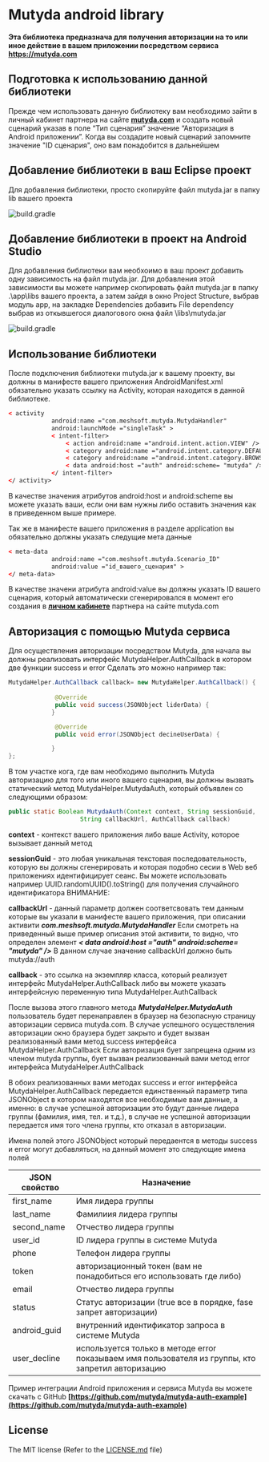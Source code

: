 # Mutyda android library
**Эта библиотека предназнача для получения авторизации на то или иное действие в вашем приложении посредством сервиса https://mutyda.com**

Подготовка к использованию данной библиотеки
----------
Прежде чем использовать данную библиотеку вам необходимо зайти в личный кабинет партнера на сайте  **[mutyda.com](https://mutyda.com/pcabinet.aspx)** и создать новый сценарий указав в поле “Тип сценария” значение “Авторизация в Android приложении”. Когда вы создадите новый сценарий запомните значение "ID сценария", оно вам понадобится в дальнейшем

Добавление библиотеки в ваш Eclipse проект
-----------
Для добавления библиотеки, просто скопируйте файл  mutyda.jar в папку lib  вашего проекта

![build.gradle](https://mutyda.com/images/for-git/a1.png "build.gradle")

Добавление библиотеки в проект на Android Studio
-----------
Для добавления библиотеки вам необхоимо в ваш проект добавить одну зависимость на файл mutyda.jar. Для добавления этой зависимости вы можете например скопировать файл mutyda.jar в папку .\app\libs вашего проекта, а затем зайдя в окно Project Structure, выбрав модуль app, на закладке Dependencies добавить File dependency выбрав из откывшегося диалогового окна файл \libs\mutyda.jar

![build.gradle](https://mutyda.com/images/for-git/a2.png "build.gradle")

Использование библиотеки
-----------
После подключения библиотеки mutyda.jar к вашему проекту, вы должны в манифесте вашего приложения AndroidManifest.xml обязательно указать ссылку на Activity, которая находится в данной библиотеке.

```xml
< activity
            android:name ="com.meshsoft.mutyda.MutydaHandler"
            android:launchMode ="singleTask" >
            < intent-filter>
                < action android:name ="android.intent.action.VIEW" />
                < category android:name ="android.intent.category.DEFAULT" />
                < category android:name ="android.intent.category.BROWSABLE" />
                < data android:host ="auth" android:scheme= "mutyda" />
            </ intent-filter>
</ activity>
```

В качестве значения атрибутов android:host и android:scheme вы можете указать ваши, если они вам нужны либо оставить значения как в приведенном выше примере.

Так же в манифесте вашего приложения в разделе application вы обязательно должны указать следущие мета данные

```xml
< meta-data
            android:name ="com.meshsoft.mutyda.Scenario_ID"
            android:value ="id_вашего_сценария" >
</ meta-data>
```

В качестве значени атрибута android:value  вы должны указать ID вашего сценария, который автоматически сгенерировался в момент его создания в **[личном кабинете](https://mutyda.com/pcabinet.aspx)** партнера на сайте mutyda.com

Авторизация с помощью Mutyda сервиса
-----------

Для осуществления авторизации посредством Mutyda,  для начала вы должны реализовать интерфейс MutydaHelper.AuthCallback в котором две функции success и error Сделать это можно например так:

```java
MutydaHelper.AuthCallback callback= new MutydaHelper.AuthCallback() {
            
             @Override
             public void success(JSONObject liderData) {
            }

             @Override
             public void error(JSONObject decineUserData) {

            }
};
```

В том участке кога, где вам необходимо выполнить Mutyda авторизацию для того или иного вашего сценария, вы должны вызвать статический метод MutydaHelper.MutydaAuth, который объявлен со следующими образом:

```java
public static Boolean MutydaAuth(Context context, String sessionGuid,
					String callbackUrl, AuthCallback callback)
```

**context** -  контекст вашего приложения либо ваше Activity, которое вызывает данный метод

**sessionGuid** - это любая уникальная текстовая последовательность, которую вы должны сгенерировать и которая подобно сесии в Web веб приложениях идентифицирует сеанс. Вы можете использовать например UUID.randomUUID().toString() для получения случайного идентификатора
ВНИМАНИЕ:

**callbackUrl** - данный параметр должен соответсвовать тем данным которые вы указали в манифесте вашего приложения, при описании активити ***com.meshsoft.mutyda.MutydaHandler***
Если смотреть на приведенный выше пример описания этой активити, то видно, что определен элемент ***< data android:host ="auth" android:scheme= "mutyda" />***
В данном случае значение callbackUrl должно быть mutyda://auth

**callback** - это ссылка на экземпляр класса, который реализует интерфейс MutydaHelper.AuthCallback либо вы можете указать интерфейсную переменную типа MutydaHelper.AuthCallback

После вызова этого главного метода ***MutydaHelper.MutydaAuth*** пользователь будет перенаправлен в браузер на безопасную страницу авторизации сервиса mutyda.com. В случае успешного осуществления авторизации окно браузера будет закрыто и будет вызван реализованный вами метод success интерфейса MutydaHelper.AuthCallback Если авторизация бует запрещена одним из членом mutyda группы, бует вызван  реализованный вами метод error интерфейса MutydaHelper.AuthCallback 

В обоих реализованных вами методах success и error интерфейса MutydaHelper.AuthCallback передается единственный параметр типа JSONObject в котором находятся все необходимые вам данные, а именно: в случае успешной авторизации это будут данные лидера группы (фамилия, имя, тел. и т.д.), в случае не успешной авторизации передается имя того члена группы, кто отказал в авторизации. 

Имена полей этого JSONObject который передаентся в методы success и error могут добавляться, на данный момент это следующие имена полей

JSON свойство | Назначение |
--- | --- |
first_name | Имя лидера группы |
last_name | Фамилиия лидера группы |
second_name | Отчество лидера группы |
user_id|ID лидера группы в системе Mutyda  |
phone|Телефон лидера группы  |
token|авторизационный токен (вам не понадобиться его использовать где либо)  |
email|Отчество лидера группы  |
status|Статус авторизации (true все в порядке, fase запрет авторизации)  |
android_guid|внутренний идентификатор запросa в системе Mutyda|
user_decline|используется только в методе error показываем имя пользователя из группы, кто запретил авторизацию  |

Пример интеграции Android приложения и сервиса Mutyda вы можете скачать с GitHub **[https://github.com/mutyda/mutyda-auth-example](https://github.com/mutyda/mutyda-auth-example)** 


## License

The MIT license (Refer to the [LICENSE.md][license] file)

 [license]: https://github.com/mutyda/android-library/blob/master/LICENSE.md
